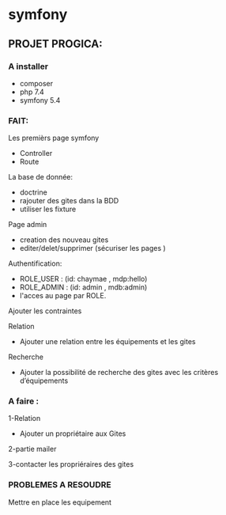 # symfony
## PROJET PROGICA:
### A installer 

- composer
- php 7.4
- symfony 5.4

### FAIT:
Les premièrs page symfony 
- Controller
- Route

La base de donnée:
- doctrine
- rajouter des gites dans la BDD
-  utiliser les fixture

Page admin 
- creation des nouveau gites 
- editer/delet/supprimer (sécuriser les pages )

Authentification:
- ROLE_USER : (id: chaymae , mdp:hello)
- ROLE_ADMIN : (id: admin , mdb:admin)
- l'acces au page par ROLE.

Ajouter les contraintes 


 Relation 

- Ajouter une relation entre les équipements et les gites


Recherche

- Ajouter la possibilité de recherche des gites avec les critères d’équipements


### A faire :

1-Relation 


- Ajouter un propriétaire aux Gites
 


2-partie mailer

3-contacter les propriéraires des gites



### PROBLEMES A RESOUDRE 

Mettre en place les equipement 
